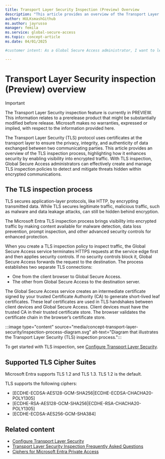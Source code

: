 ```yaml
---
title: Transport Layer Security Inspection (Preview) Overview
description: "This article provides an overview of the Transport Layer Security (TLS) inspection process and how it increases security between two communicating parties."
author: HULKsmashGithub
ms.author: jayrusso
manager: femila
ms.service: global-secure-access
ms.topic: concept-article
ms.date: 04/01/2025

#customer intent: As a Global Secure Access administrator, I want to learn about the Transport Layer Security (TLS) protocol to support the creation of TLS inspection policies.   

---
```

# Transport Layer Security inspection (Preview) overview
> [!IMPORTANT]
> The Transport Layer Security inspection feature is currently in PREVIEW.   
> This information relates to a prerelease product that might be substantially modified before release. Microsoft makes no warranties, expressed or implied, with respect to the information provided here.   

The Transport Layer Security (TLS) protocol uses certificates at the transport layer to ensure the privacy, integrity, and authenticity of data exchanged between two communicating parties. This article provides an overview of the TLS inspection process, highlighting how it enhances security by enabling visibility into encrypted traffic. With TLS inspection, Global Secure Access administrators can effectively create and manage TLS inspection policies to detect and mitigate threats hidden within encrypted communications.

## The TLS inspection process
TLS secures application-layer protocols, like HTTP, by encrypting transmitted data. While TLS secures legitimate traffic, malicious traffic, such as malware and data leakage attacks, can still be hidden behind encryption.

The Microsoft Entra TLS inspection process brings visibility into encrypted traffic by making content available for malware detection, data loss prevention, prompt inspection, and other advanced security controls for enhanced protection.

When you create a TLS inspection policy to inspect traffic, the Global Secure Access service terminates HTTPS requests at the service edge first and then applies security controls. If no security controls block it, Global Secure Access forwards the request to the destination. The process establishes two separate TLS connections: 
- One from the client browser to Global Secure Access.
- The other from Global Secure Access to the destination server.

The Global Secure Access service creates an intermediate certificate signed by your trusted Certificate Authority (CA) to generate short-lived leaf certificates. These leaf certificates are used in TLS handshakes between client devices and Global Secure Access. Client devices must have the trusted CA in their trusted certificate store. The browser validates the certificate chain in the browser’s certificate store.
<!-- Art Library Source# ConceptArt-0-000-047 -->
:::image type="content" source="media/concept-transport-layer-security/inspection-process-diagram.svg" alt-text="Diagram that illustrates the Transport Layer Security (TLS) inspection process.":::

To get started with TLS inspection, see [Configure Transport Layer Security](how-to-transport-layer-security.md). 

## Supported TLS Cipher Suites
Microsoft Entra supports TLS 1.2 and TLS 1.3. TLS 1.2 is the default. 

TLS supports the following ciphers:
- [ECDHE-ECDSA-AES128-GCM-SHA256|ECDHE-ECDSA-CHACHA20-POLY1305]   
- [ECDHE-RSA-AES128-GCM-SHA256|ECDHE-RSA-CHACHA20-POLY1305]   
- [ECDHE-ECDSA-AES256-GCM-SHA384]

## Related content

* [Configure Transport Layer Security](how-to-transport-layer-security.md)
* [Transport Layer Security Inspection Frequently Asked Questions](<resource-faq.yml>)
* [Ciphers for Microsoft Entra Private Access](reference-ciphers.md)
